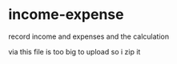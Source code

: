 # income-expense
record income and expenses and the calculation


via this file is too big to upload so i zip it
